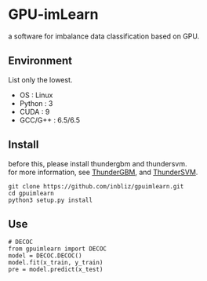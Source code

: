 # GPU-imLearn
a software for imbalance data classification based on GPU. <br>

## Environment
List only the lowest. <br>
* OS      : Linux 
* Python  : 3 
* CUDA    : 9 
* GCC/G++ : 6.5/6.5 

## Install
before this, please install thundergbm and thundersvm. <br>
for more information, see [ThunderGBM](https://github.com/Xtra-Computing/thundergbm), 
                      and [ThunderSVM](https://github.com/Xtra-Computing/thundersvm). <br>
```
git clone https://github.com/inbliz/gpuimlearn.git
cd gpuimlearn
python3 setup.py install
```

## Use
```
# DECOC
from gpuimlearn import DECOC
model = DECOC.DECOC()
model.fit(x_train, y_train)
pre = model.predict(x_test)
```

